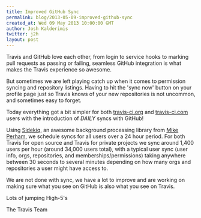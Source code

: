 ```yaml
---
title: Improved GitHub Sync
permalink: blog/2013-05-09-improved-github-sync
created_at: Wed 09 May 2013 10:00:00 GMT
author: Josh Kalderimis
twitter: j2h
layout: post
---
```


Travis and GitHub love each other, from login to service hooks to marking pull requests as passing or failing, seamless GitHub integration is what makes the Travis experience so awesome.

But sometimes we are left playing catch up when it comes to permission syncing and repository listings. Having to hit the 'sync now' button on your profile page just so Travis knows of your new repositories is not uncommon, and sometimes easy to forget.

Today everything got a bit simpler for both [travis-ci.org][travis-ci-org] and [travis-ci.com][travis-ci-com] users with the introduction of _DAILY_ syncs with GitHub!

Using [Sidekiq][sidekiq], an awesome background processing library from [Mike Perham][mike-perham], we schedule syncs for all users over a 24 hour period. For both Travis for open source and Travis for private projects we sync around 1,400 users per hour (around 34,000 users total), with a typical user sync (user info, orgs, repositories, and memberships/permissions) taking anywhere between 30 seconds to several minutes depending on how many orgs and repositories a user might have access to.

We are not done with sync, we have a lot to improve and are working on making sure what you see on GitHub is also what you see on Travis. 

Lots of jumping High-5's

The Travis Team

[travis-ci-org]: https://travis-ci.org
[travis-ci-com]: https://travis-ci.com
[sidekiq]: http://sidekiq.com
[mike-perham]: https://twitter.com/mperham